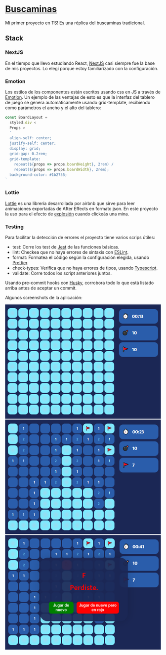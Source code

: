 # [Buscaminas](https://buscaminas-two.vercel.app/)

Mi primer proyecto en TS! Es una réplica del buscaminas tradicional.

## Stack

### NextJS

En el tiempo que llevo estudiando React, [NextJS](https://nextjs.org/) casi
siempre fue la base de mis proyectos. Lo elegí porque estoy familiarizado con la
configuración.

### Emotion

Los estilos de los componentes están escritos usando css en JS a través de
[Emotion](https://emotion.sh/). Un ejemplo de las ventajas de esto es que la
interfaz del tablero de juego se genera automáticamente usando grid-template,
recibiendo como parámetros el ancho y el alto del tablero:

```javascript
const BoardLayout =
  styled.div <
  Props >
  `
  align-self: center;
  justify-self: center;
  display: grid;
  grid-gap: 0.2rem;
  grid-template:
    repeat(${props => props.boardHeight}, 2rem) /
    repeat(${props => props.boardWidth}, 2rem);
  background-color: #1b2755;
`
```

### Lottie

[Lottie](https://airbnb.design/lottie/) es una librería desarrollada por airbnb
que sirve para leer animaciones exportadas de After Effects en formato json. En
este proyecto la uso para el efecto de
[explosión](https://lottiefiles.com/16871-boom-trah) cuando clickeás una mina.

### Testing

Para facilitar la detección de errores el proyecto tiene varios scrips útiles:

- test: Corre los test de [Jest](https://jestjs.io/) de las funciones básicas.
- lint: Checkea que no haya errores de sintaxis con
  [ESLint](https://eslint.org/).
- format: Formatea el código según la configuración elegida, usando
  [Prettier](https://prettier.io/).
- check-types: Verifica que no haya errores de tipos, usando
  [Typescript](https://www.typescriptlang.org/).
- validate: Corre todos los script anteriores juntos.

Usando pre-commit hooks con [Husky](https://github.com/typicode/husky),
corrobora todo lo que está listado arriba antes de aceptar un commit.

Algunos screenshots de la aplicación:

![Screenshot del estado inicial del juego](/public/img/Screenshot-buscaminas.png)
![Screenshot de una partida en curso](/public/img/Screenshot-partidaempezada.png)
![Screenshot del juego cuando perdés](/public/img/Screenshot-perdiste.png)
